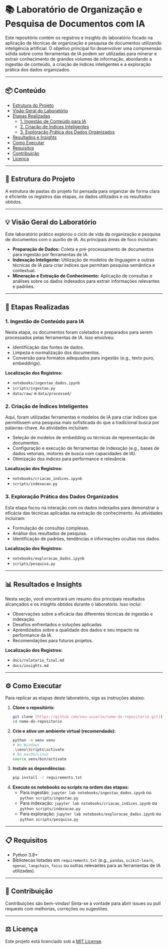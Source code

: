 # 📚 Laboratório de Organização e Pesquisa de Documentos com IA

Este repositório contém os registros e insights do laboratório focado na aplicação de técnicas de organização e pesquisa de documentos utilizando inteligência artificial. O objetivo principal foi desenvolver uma compreensão sólida sobre como ferramentas de IA podem ser utilizadas para minerar e extrair conhecimento de grandes volumes de informação, abordando a ingestão de conteúdo, a criação de índices inteligentes e a exploração prática dos dados organizados.

---
## 📦 Conteúdo

* [Estrutura do Projeto](#-estrutura-do-projeto)
* [Visão Geral do Laboratório](#-visão-geral-do-laboratório)
* [Etapas Realizadas](#-etapas-realizadas)
    * [1. Ingestão de Conteúdo para IA](#1-ingestão-de-conteúdo-para-ia)
    * [2. Criação de Índices Inteligentes](#2-criação-de-índices-inteligentes)
    * [3. Exploração Prática dos Dados Organizados](#3-exploração-prática-dos-dados-organizados)
* [Resultados e Insights](#-resultados-e-insights)
* [Como Executar](#-como-executar)
* [Requisitos](#-requisitos)
* [Contribuição](#-contribuição)
* [Licença](#-licença)

---
## 📂 Estrutura do Projeto

A estrutura de pastas do projeto foi pensada para organizar de forma clara e eficiente os registros das etapas, os dados utilizados e os resultados obtidos.

---
## 💡 Visão Geral do Laboratório

Este laboratório prático explorou o ciclo de vida da organização e pesquisa de documentos com o auxílio de IA. As principais áreas de foco incluíram:

* **Preparação de Dados:** Coleta e pré-processamento de documentos para ingestão por ferramentas de IA.
* **Indexação Inteligente:** Utilização de modelos de linguagem e outras técnicas de IA para criar índices que permitam pesquisa semântica e contextual.
* **Mineração e Extração de Conhecimento:** Aplicação de consultas e análises sobre os dados indexados para extrair informações relevantes e padrões.

---
## 🚀 Etapas Realizadas

### 1. Ingestão de Conteúdo para IA

Nesta etapa, os documentos foram coletados e preparados para serem processados pelas ferramentas de IA. Isso envolveu:

* Identificação das fontes de dados.
* Limpeza e normalização dos documentos.
* Conversão para formatos adequados para ingestão (e.g., texto puro, embeddings).

**Localização dos Registros:**
* `notebooks/ingestao_dados.ipynb`
* `scripts/ingestao.py`
* `data/raw/` e `data/processed/`

### 2. Criação de Índices Inteligentes

Aqui, foram utilizadas ferramentas e modelos de IA para criar índices que permitissem uma pesquisa mais sofisticada do que a tradicional busca por palavras-chave. As atividades incluíram:

* Seleção de modelos de embedding ou técnicas de representação de documentos.
* Configuração e execução de ferramentas de indexação (e.g., bases de dados vetoriais, motores de busca com capacidades de IA).
* Otimização dos índices para performance e relevância.

**Localização dos Registros:**
* `notebooks/criacao_indices.ipynb`
* `scripts/indexacao.py`

### 3. Exploração Prática dos Dados Organizados

Esta etapa focou na interação com os dados indexados para demonstrar a eficácia das técnicas aplicadas na extração de conhecimento. As atividades incluíram:

* Formulação de consultas complexas.
* Análise dos resultados de pesquisa.
* Identificação de padrões, tendências e informações ocultas nos dados.

**Localização dos Registros:**
* `notebooks/exploracao_dados.ipynb`
* `scripts/pesquisa.py`

---
## 📊 Resultados e Insights

Nesta seção, você encontrará um resumo dos principais resultados alcançados e os insights obtidos durante o laboratório. Isso inclui:

* Observações sobre a eficácia das diferentes técnicas de ingestão e indexação.
* Desafios enfrentados e soluções aplicadas.
* Aprendizados sobre a qualidade dos dados e seu impacto na performance da IA.
* Recomendações para futuros projetos.

**Localização dos Registros:**
* `docs/relatorio_final.md`
* `docs/insights.md`

---
## ⚙️ Como Executar

Para replicar as etapas deste laboratório, siga as instruções abaixo:

1.  **Clone o repositório:**
    ```bash
    git clone [https://github.com/seu-usuario/nome-do-repositorio.git](https://github.com/seu-usuario/nome-do-repositorio.git)
    cd nome-do-repositorio
    ```
2.  **Crie e ative um ambiente virtual (recomendado):**
    ```bash
    python -m venv venv
    # No Windows
    .\venv\Scripts\activate
    # No macOS/Linux
    source venv/bin/activate
    ```
3.  **Instale as dependências:**
    ```bash
    pip install -r requirements.txt
    ```
4.  **Execute os notebooks ou scripts na ordem das etapas:**
    * Para ingestão: `jupyter lab notebooks/ingestao_dados.ipynb` ou `python scripts/ingestao.py`
    * Para indexação: `jupyter lab notebooks/criacao_indices.ipynb` ou `python scripts/indexacao.py`
    * Para exploração: `jupyter lab notebooks/exploracao_dados.ipynb` ou `python scripts/pesquisa.py`

---
## 📋 Requisitos

* Python 3.8+
* Bibliotecas listadas em `requirements.txt` (e.g., `pandas`, `scikit-learn`, `openai`, `langchain`, `faiss` ou outras relevantes para as ferramentas de IA utilizadas).

---
## 👋 Contribuição

Contribuições são bem-vindas! Sinta-se à vontade para abrir issues ou pull requests com melhorias, correções ou sugestões.

---
## ⚖️ Licença

Este projeto está licenciado sob a [MIT License](LICENSE).
